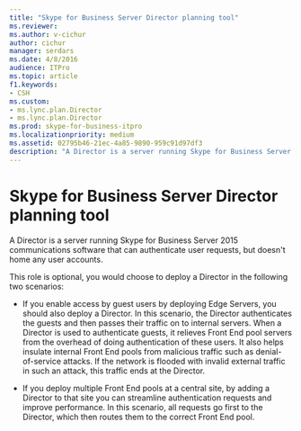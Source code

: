 ```yaml
---
title: "Skype for Business Server Director planning tool"
ms.reviewer: 
ms.author: v-cichur
author: cichur
manager: serdars
ms.date: 4/8/2016
audience: ITPro
ms.topic: article
f1.keywords:
- CSH
ms.custom:
- ms.lync.plan.Director
- ms.lync.plan.Director
ms.prod: skype-for-business-itpro
ms.localizationpriority: medium
ms.assetid: 02795b46-21ec-4a85-9890-959c91d97df3
description: "A Director is a server running Skype for Business Server 2015 communications software that can authenticate user requests, but doesn't home any user accounts."
---
```


# Skype for Business Server Director planning tool
 
A Director is a server running Skype for Business Server 2015 communications software that can authenticate user requests, but doesn't home any user accounts. 
  
This role is optional, you would choose to deploy a Director in the following two scenarios:
  
- If you enable access by guest users by deploying Edge Servers, you should also deploy a Director. In this scenario, the Director authenticates the guests and then passes their traffic on to internal servers. When a Director is used to authenticate guests, it relieves Front End pool servers from the overhead of doing authentication of these users. It also helps insulate internal Front End pools from malicious traffic such as denial-of-service attacks. If the network is flooded with invalid external traffic in such an attack, this traffic ends at the Director.
    
- If you deploy multiple Front End pools at a central site, by adding a Director to that site you can streamline authentication requests and improve performance. In this scenario, all requests go first to the Director, which then routes them to the correct Front End pool.
    

